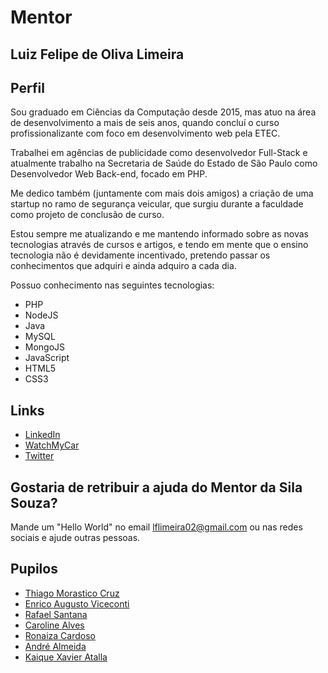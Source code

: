 # Mentor

## Luiz Felipe de Oliva Limeira

## Perfil

Sou graduado em Ciências da Computação desde 2015, mas atuo na área de desenvolvimento a mais de seis anos, quando concluí o curso profissionalizante com foco em desenvolvimento web pela ETEC.

Trabalhei em agências de publicidade como desenvolvedor Full-Stack e atualmente trabalho na Secretaria de Saúde do Estado de São Paulo como Desenvolvedor Web Back-end, focado em PHP.

Me dedico também (juntamente com mais dois amigos) a criação de uma startup no ramo de segurança veicular, que surgiu durante a faculdade como projeto de conclusão de curso.

Estou sempre me atualizando e me mantendo informado sobre as novas tecnologias através de cursos e artigos, e tendo em mente que o ensino tecnologia não é devidamente incentivado, pretendo passar os conhecimentos que adquiri e ainda adquiro a cada dia.

Possuo conhecimento nas seguintes tecnologias:
- PHP
- NodeJS
- Java
- MySQL
- MongoJS
- JavaScript
- HTML5
- CSS3

## Links

* [LinkedIn](https://www.linkedin.com/in/luiz-felipe-de-oliva-limeira-42060678/)
* [WatchMyCar](https://watchmycar.com.br/)
* [Twitter](https://twitter.com/lflimeira02)

## Gostaria de retribuir a ajuda do Mentor da Sila Souza?

Mande um "Hello World" no email lflimeira02@gmail.com ou nas redes sociais e ajude outras pessoas.

## Pupilos

* [Thiago Morastico Cruz](../../pupils/profiles/ThiagoMorasticoCruz.md)
* [Enrico Augusto Viceconti](../../pupils/profiles/Eviceconti.md)
* [Rafael Santana](../../pupils/profiles/RafaelSantana.md)
* [Caroline Alves](../../pupils/profiles/CarolineAlves.md)
* [Ronaiza Cardoso](../../pupils/profiles/RonaizaCardoso.md)
* [André Almeida](../../pupils/profiles/AndreAlmeida.md)
* [Kaique Xavier Atalla](../../pupils/profiles/Kaique_Xavier_Atalla.md)
